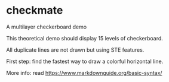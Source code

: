 # checkmate
A multilayer checkerboard demo

This theoretical demo should display 15 levels of checkerboard.

All duplicate lines are not drawn but using STE features.

First step: find the fastest way to draw a colorful horizontal line.

More info: read https://www.markdownguide.org/basic-syntax/
